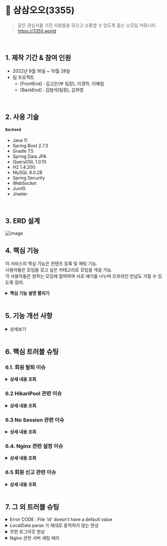 # :pushpin: 삼삼오오(3355)
>같은 관심사를 가진 사람들을 모으고 소통할 수 있도록 돕는 소모임 커뮤니티  
>https://3355.world  

</br>

## 1. 제작 기간 & 참여 인원
- 2022년 9월 16일 ~ 10월 28일
- 팀 프로젝트
  - [FrontEnd] : 김고은(부 팀장), 이경하, 이혜림
  - [BackEnd]  : 김범석(팀장), 김하영 

</br>

## 2. 사용 기술
#### `Backend`
  - Java 11
  - Spring Boot 2.7.3
  - Gradle 7.5
  - Spring Data JPA
  - QueryDSL 1.0.10
  - H2 1.4.200
  - MySQL 8.0.28
  - Spring Security
  - WebSocket
  - Junit5
  - Jmeter

</br>

## 3. ERD 설계
![image](https://user-images.githubusercontent.com/110332047/197563865-388aeeb3-2854-41c0-842b-200f174903c8.png)


## 4. 핵심 기능
이 서비스의 핵심 기능은 컨텐츠 등록 및 채팅 기능.   
사용자들은 모임을 갖고 싶은 카테고리로 모임을 개설 가능.   
각 사용자들은 원하는 모임에 참여하여 서로 얘기를 나누며 오프라인 만남도 가질 수 있도록 장려.

<details>
<summary><b>핵심 기능 설명 펼치기</b></summary>
<div markdown="1">

### 4.1. 회원가입 및 로그인 
  - 카카오톡을 이용한 소셜 로그인 
  - JWT 발급을 통한 로그인 
  - 토큰 재발급 구현
  - 회원 정보 수정 구현
  - 회원 탈퇴 구현

### 4.2. 게시글 
  - 게시글 업로드 구현
  - 카테고리별 다른 기본 이미지 업로드
  - 스케쥴러 도입
    1. 모집 마감일이 지났을 때 모집인원이 0인 경우 CLOSE로 업데이트
    2. 모집 마감일이 지났을 때 모집인원이 1명 이상인 경우 DONE으로 업데이트 

### 4.3. 지원 신청 기능 
  - 모임 주최가가 아닌 회원의 경우 모임 참가신청 및 취소 가능
  - 모임 주최자가 참가 신청 수락 시 모임 참여 가능

### 4.4 채팅 기능
  - 게시글 작성시 채팅방 생성
  - 다른 지원자들의 참가 신청이 수락될 경우 채팅방에 참여 
  - 채팅방에 읽지 않은 채팅 메세지 개수 조회 가능
  
### 4.5. 실시간 알림 기능 
  - 회원이 작성한 게시글에 댓글이 달린 경우 실시간 알림 전송
  - 회원이 작성한 게시글에 신청이 있을 경우 실시간 알림 전송
  - 모임 신청 거절 시 실시간 알림 전송
  - 모임 신청 승인 시 실시간 알림 전송 

### 4.5. 신고 기능 
  - 게시글, 댓글 및 회원에 대해 신고 가능 
  - 누적 신고 처리 횟수 10회 이상이 되면 회원 제재 
  - 관리자만 관리할 수 있도록 관리자 권한부여


</div>
</details>

</br>

## 5. 기능 개선 사항 
<details>
<summary> 상세보기 </summary>
<div markdown="1">

### 5.1. 회원 가입 
<details>
<summary> 상세보기 </summary>
<div markdown="1">

- 개선 전 
  - 카카오로 로그인 하는 유저와 일반 가입 유저를 구분하지 않고 DataBase에 저장
- 개선 후 
  - 카카오를 사용하여 로그인 하는 유저는 kakao, 일반 회원 가입을 하는 유저는 normal로 변경
- 개선 이유 
  - 추후에 카카오 유저와 일반 유저와 관련된 추가 기능 개발의 여부를 고려하여 개선을 진행

</div>
</details>

### 5.2. 회원 수정 
<details>
<summary> 상세보기 </summary>
<div markdown="1">

- 개선 전
  - 회원 정보 수정 시 성공적으로 회원 정보 수정이 되었음만을 알려줌 
- 개선 후  
  - 회원 정보 수정시 response Header에 재발급 된 토큰 반환 
- 개선 이유 
  - 회원 정보 수정시 기존 회원이 가지고 있는 토큰이 만료되어 강제 로그아웃이 됨 
  - 이를 방지하기 지속적으로 로그인 상태를 유지할 수 잇도록 토큰을 header에 발급 

</div>
</details>


### 5.3. 게시글 상태 변경 (날짜 기준)
<details>
<summary> 상세보기 </summary>
<div markdown="1">

- 개선 전  
  - 모임의 상태를 관리자가 수동적으로 조작을 해주어야 함 
- 개선 후 (1차)  
  - 스케쥴러 도입 후 매일 새벽 1시에 모집 마감일이나 모임일이 현재 기준으로 지난 경우 DONE 혹은 CLOSURE 상태로 변경 
- 개선 이유 
  - 관리자가 매일 일일히 게시글 상태를 모니터링하며 상태를 바꿔 주는 것은 비효율적인 로직이라 판단되어 자동화로 변경함
- 개선 후 (2차)
  - 스케쥴러가 작동할 때 만약 모집 인원이 0명인 게시글의 경우 CLOSURE 으로 상태 변경 
  - 스케쥴러가 작동할 때 만약 모집 인원이 1명이라도 있는 경우 DONE 으로 상태 변경 
- 개선 이유 
  - 게시글 모집 마감 혹은 모집 종료(비활성화)를 구분하기 위해 상세 로직 추가 

</div>
</details>

### 5.4. 게시글 상태 변경 (모집 인원 기준)
<details>
<summary> 상세보기 </summary>
<div markdown="1">

- 개선 전  
  - 해당 모임에 신청 정원이 다 찼을 때에도 모임의 상태가 DONE으로 변경되지 않음
- 개선 후  
  - 해당 모임에 신청 정원이 다 차게 되면 DONE 상태로 변경
- 개선 이유 
  - 관리자가 일일히 모집 상태를 바꾸는 것은 비효율적이라 판단됨
  - 신청정원이 다 찼는데도 신청 승인을 할 수 있는 문제가 생김

</div>
</details>

### 5.5. Pagination
<details>
<summary> 상세보기 </summary>
<div markdown="1">

- 개선 전 
  - Page 정보 관련한 내용들을 일일히 로직 구현
- 개선 후 
  - JPA 에서 제공하는 Page< > 를 사용하여 페이지 관련 정보들을 추출
- 개선 이유 
  - Page 관련한 정보들을 직접 구현하는데 있어 잦은 실수 및 에러가 발생할 가능성이 높아보여 안전한 방법으로 구현

</div>
</details>

### 5.5. 동적 검색
<details>
<summary> 상세보기 </summary>
<div markdown="1">

- 개선 전 
  - 동적 검색 기능구현을 할 때 keyword 및 category 의 존재 유무에 따라 조건문을 사용하여 검색 기능을 구현
- 개선 후 
  - Querydsl 을 사용하여 유연한 검색 기능을 구현
- 개선 이유 
  - null 값 혹은 Empty 값 들어오는 조건에 대해 필터링을 하는 것에 있어 로직이 많이 복잡해지는 것을 확인
  - 로직의 실수를 줄이기 위해 Querydsl 적용

</div>
</details>

### 5.6. 관리자 권한 수정 
<details>
<summary> 상세보기 </summary>
<div markdown="1">

- 개선 전
    - 기존 관리자 권한의 경우 댓글 및 게시글에 대해 신고가 들어왔을 때에만 삭제가 가능
- 개선 후
    - 관리자 권한을 가지고 있을 경우 신고가 들어오지 않아도 직접 게시글 및 댓글 삭제가 가능 
- 개선 이유
    - 관리자가 더욱 효율적으로 게시글 및 댓글 관리를 할 수 있도록 개선을 진행

</div>
</details>
  
### 5.7. 토큰 전략 변경 
<details>
<summary> 상세보기 </summary>
<div markdown="1">

- 개선 전
    - 전체 접근이 가능한 일부 API를 제외한 나머지 API의 경우 AccessToken과 RefreshToken을 사용하여 회원 검증을 진행
_- 개선 후
    - 토큰 재발급을 제외한 나머지 API에서는 AccessToken만 사용 
- 개선 이유
    - 모든 API에서 RefreshToken을 보낼 경우 탈취되면 큰 문제가 발생한다 판단하여 토큰 전략 변경 진행

</div>
</details>

### 5.8. 채팅 읽음 횟수 추적
<details>
<summary> 상세보기 </summary>
<div markdown="1">

- 개선 전
    - 회원이 참여한 채팅방에서 자기가 읽지 않은 메세지가 몇개인 지 확인 불가 
_- 개선 후
    - 회원이 참여한 채팅방에 회원이 읽지 않은 메세지의 개수 확인 가능
- 개선 이유
    - 유저 피드백 시 읽지 않은 채팅의 개수를 셀 수 있으면 좋겠다는 피드백을 반영하여 채팅 개수 확인 추가 

</div>
</details>


</div>
</details>




</br>

## 6. 핵심 트러블 슈팅
### 6.1. 회원 탈퇴 이슈 
<details>
<summary><b>상세 내용 조회</b></summary>
<div markdown="1">

  - 도입 이유 
    - 회원이 탈퇴할 때 회원의 정보를 따로 처리하기 위해 도입 
  - 문제 발생 
    - 회원이 탈퇴할 경우 탈퇴한 회원의 관련된 활동들이 삭제되어야 하는 상황이 발생. 이로 인하여 다른 사람들의 활동 지표가 떨어지는 현상 발생 
  - 문제 원인 
    - Member와 Post 및 다른 Entity들이 연관관계가 맺어져 있어 회원을 삭제해야 하는 상황이 발생
  - 선택지 
    1) 각 데이터들의 연관 관계를 끊어서 서비스를 운영
    2) 회원 정보를 영구적으로 바꾸어 서비스를 운영 
    3) 회원 탈퇴 관련 Table을 하나 더 생성하여 서비스를 관리 
  - 의견 결정 
    - 유연한 객체 지향 프로그래밍을 위해서는 연관관계를 맺는 것이 좋다고 판단.
    - 회원 탈퇴시 재가입의 경우를 고려해 필요한 정보들을 일정기간 보관하는 것이 좋다고 판단.
    - 회원 탈퇴시 중요한 일부 정보를 다른 Table에 보관하고 Member Table에는 중요한 정보를 삭제
    - 탈퇴 후 5년이 지난 회원의 경우 Scheduler를 사용하여 자동적으로 회원 정보가 삭제되는 것으로 문제 해결
</div>
</details>

### 6.2 HikariPool 관련 이슈 
<details>
<summary><b>상세 내용 조회</b></summary>
<div markdown="1">

  - 문제 발생 
    - 실시간 알림을 구현한 후로 서버에 배포하였을 때 배포한 지 얼마 지나지 않아 서버 전반적으로 데이터들이 조회가 안되는 현상 발생
  - 문제 원인 
    - Client가 구독을 할 때 마다 Hikari Connection Pool( 이하 CP)을 사용하고 반납을 하지 않음
    - 이로 인해 다른 요청들이 CP를 받지 못하고 기다리다가 시간 초과로 인해 문제 발생 
  - 해결 방안 
    1) 1차 해결 방안
       - application.properties에서
       - > spring.datasource.hikari.maximum-pool-size = 30 으로 CP를 늘려줌  
    2) 2차 해결 방안 
       - Spring에서 Open-Session-In-View (이하 OSIV) : true 설정이 기본값
       - OSIV가 true 이면 영속성 컨텍스트가 살아있는 주기가 길다는 문제가 존재 
       - 이를 해결하기 위해 OSIV :off 설정하여 트랜잭션 종료시 영속성 컨텍스트가 닫힐 수 있도록 해결 

</div>
</details>

### 6.3 No Session 관련 이슈
<details>
<summary><b>상세 내용 조회</b></summary>
<div markdown="1">

- 문제 발생
    - post 관하여 equals 문법을 사용하는 구문에서 No Session Error가 발생
- 문제 원인
    - Entity 연관관계 설정에서 Lazy Loading이 설정이 되어 있어 No Session 문제가 발생
    - LazyLoading이 되어 있을경우 해당 Entity 값을 직접꺼내지 않는다면 Proxy 객체를 반환
    - Proxy 객체와 객체를 비교할 수 없어 에러가 발생 
- 해결 방안
    - 같은 세션을 유지하기 위해 @Transactional 어노테이션을 사용하여 해결을 진행함.
</div>
</details>

### 6.4. Nginx 관련 설정 이슈 
<details>
<summary><b>상세 내용 조회</b></summary>
<div markdown="1">

- 도입 이유 
    - 기존에는 Nginx를 적용하지 않고 서버를 운영하고 있었으나, 무중단 배포 및 https 적용 및 비용의 효율성으로 인해 도입을 하게 됨
- 문제 발생 
    - 무중단 배포, 안정적인 서버 및 https를 용이하게 사용하기 위해 서버에 Nginx를 적용한 뒤로
    - 그동안 잘 작동하던 WebSocket 및 ServerSentEvent가 동작하지 않는 현상이 발생
      (failed: Error during WebSocket handshake: Unexpected response code:200)
  - 웹소켓 
    - 문제 원인
      - 웹소켓의 경우 response로 status code 101 (switching protocol)를 반환해야 하지만 200 OK 가 전달되어 나타나는 오류
    - 선택지 
      1) 웹소켓을 선택하기 전으로 서버를 되돌리기
      2) Nginx 추가 설정을 하여 통신을 할 수 있도록 해결하기
    - 의견 결정
      - Nginx를 적용한 후로 안정적인 서버 운영이 가능해졌음
      - Nginx를 적용한 후로 비교적 쉽게 https 적용이 가능 
      - Nginx로 인한 이점이 더 많아 nginx.conf 설정을 변경하여 사용할 수 있도록 결정
 
  - SSE(Server-Sent-Event)
      - 문제 원인 
        - Nginx는 기본적으로 Upstream으로 요청을 보낼 때 Http/1.0 버전을 사용
        - Http/1.1의 경우 지속 연결이 기본이기에 헤더를 따로 설정할 필요가 없지만
        - Nginx에서 백엔드의 WAS로 요청을 보낼 때에는 HTTP/1.0을 사용하고 Connection:close 헤더를 사용함.
        - 이로 인해 지속 연결을 계속 닫아 SSE 가 정상적으로 작동하지 않음
      - 선택지 
        1) 웹소켓을 선택하기 전으로 서버를 되돌리기
        2) Nginx 추가 설정을 하여 SSE를 사용
      - 의견 결정 
           - Nginx 를 적용한 후로 안정적인 서버 운영이 가능해졌음
           - Nginx를 적용한 후로 비교적 쉽게 https 적용이 가능
           - Nginx로 인한 이점이 더 많아 nginx.conf 설정을 변경하여 사용할 수 있도록 결정


</div>
</details>

### 6.5 회원 신고 관련 이슈 
<details>
<summary><b>상세 내용 조회</b></summary>
<div markdown="1">

- 도입 이유
    - 커뮤니티 플랫폼 특성상 광고성 게시글 광고성 댓글에 취약함
    - 커뮤니티 플랫폼 특성상 부적절한 댓글 및 게시글을 작성할 가능성이 있음
    - 이에 따라 신고기능이 필요하여 도입
    - **신고의 경우 댓글, 게시글, 회원에 대해 신고 가능** 
- 문제 발생
    - 게시글 및 댓글에 대해서는 정상적으로 게시글을 제재할 수 있음
    - 회원을 신고 처리 시 바로 활동을 못하도록 제재를 해야 하는 상황 발생  
- 문제 원인
    - 신고 접수 처리시 상태 변경하는 로직만이 존재
    - 회원 관련하여 누적 신고가 몇 회 인지 확인 할 방법이 없음 
- 선택지
    1) 회원 신고 처리시 회원을 바로 제재함
    2) 회원 관련하여 신고를 하지 않음 
    3) 누적 신고를 적용하여 누적 신고 횟수가 일정 숫자를 넘을 경우 제재를 가함 
- 의견 결정
    - 신고 처리시 회원을 바로 제재하는 것은 너무 강압적인 방법
    - 채팅 및 다양한 부분에서 악성 회원을 신고할 수 있는 방법이 없음
    - 게시글, 댓글 및 회원 신고에 대해 누적 신고제를 도입
    - 10회 제재를 당하게 되면 회원 활동이 금지됨 
</div>
</details>





</br>

## 7. 그 외 트러블 슈팅
<details>
<summary> Error CODE : File 'id' doesn't have a default value </summary>
<div markdown="1">

- 원인 
  - 처음에 데이터 베이스를 생성 시 id 전략에 **@GeneratedValue(strategy = IDENTITY)** 를 사용하지 않고 데이터를 생성하여 primary 키에 AI(Auto Increase) 조건이 붙지 않음
  - 그에 반해 수정된 코드에서는 @GeneratedValue(strategy=IDENTITY)를 사용 하여 에러 발생
- 해결방법 
  - MySQL에서 primary key 에 AI 조건 설정 

</div>
</details>

<details>
<summary> LocalDate.parse 가 제대로 동작하지 않는 현상   </summary>
<div markdown="1">

- 원인
    - 기존에 LocalDateTime 으로 작업을 하던 상황이기에 Method 들이 LocalDateTime 으로 구현되어 있었음
- 해결방법 
  - Entity 및 Dto LocalDateTime 및 LocalDateTime 형식을 LocalDate 로 변경

</div>

</details>

<details>
<summary> 무한 로그아웃 현상 </summary>
<div markdown="1">

- 원인
    - 로그아웃시 Database에서 RefreshToken 이 유효한지 검증하는 로직이 없었음
    - 이로 인해 기존에 들고 있던 RefreshToken 으로 무한 로그아웃이 가능한 현상이 발생 
- 해결방법 
  - logout시 우선적으로 Database에 RefreshToken 이 존재하는지 검사하는 로직 추가  

</div>
</details>

<details>
<summary> Nginx 관련 서버 세팅 에러 </summary>
<div markdown="1">

- 1차 문제  
  - 원인
    - server 설정과 관련된 nginx.conf 파일의 잘못된 위치에 코드 작성
  - 해결방법 
    - mail 문단에 작성되어있던 server 정보 파일을 http 문단으로 이전
- 2차 문제 
  - 원인 
    - sh파일에서 주석처리 관련 잘못 기입된 부분이 있어 sh가 정상적으로 작동되지 않음
  - 해결방법 
    - 문제가 발생하던 주석을 찾아 수정
- 3차 문제
  - 원인 
    - 검증 로직 관련하여 10번의 iteration 진행 시 error가 발생
  - 해결방법 
    - 10번의 iteration을 5번의 iteration으로 줄인 후 정상적으로 작동하는 것을 확인
- 최종 해결방안 
  - 기존의 경우 EC2를 ubuntu를 사용하고 있었음
  - EC2에는 기본적으로 nginx.conf 파일이 잘 되어있지 않았음
  - 이에 따라 EC2 를 Amazon Linux를 사용함

</div>
</details>





    
</br>
